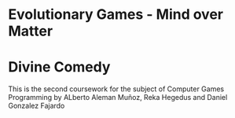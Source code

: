 
# Evolutionary Games - Mind over Matter
# Divine Comedy
This is the second coursework for the subject of Computer Games Programming
by ALberto Aleman Muñoz, Reka Hegedus and Daniel Gonzalez Fajardo


